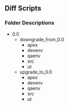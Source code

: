 ## Diff Scripts

### Folder Descriptions

* 0.0
    * downgrade_from_0.0
        * apex
        * devenv
        * qaenv
        * src
        * ut
    * upgrade_to_0.0
        * apex
        * devenv
        * qaenv
        * src
        * ut

